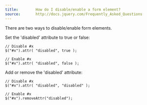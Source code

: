 ```yaml
---
title:        How do I disable/enable a form element?
source:       http://docs.jquery.com/Frequently_Asked_Questions
---
```


There are two ways to disable/enable form elements.

Set the 'disabled' attribute to true or false:

```
// Disable #x
$("#x").attr( "disabled", true );

// Enable #x
$("#x").attr( "disabled", false );
```

Add or remove the 'disabled' attribute:

```
// Disable #x
$("#x").attr( "disabled", "disabled" );

// Enable #x
$("#x").removeAttr("disabled");
```